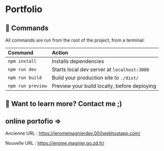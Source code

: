 # Portfolio

## 🧞 Commands

All commands are run from the root of the project, from a terminal:

| Command                | Action                                           |
| :--------------------- | :----------------------------------------------- |
| `npm install`          | Installs dependencies                            |
| `npm run dev`          | Starts local dev server at `localhost:3000`      |
| `npm run build`        | Build your production site to `./dist/`          |
| `npm run preview`      | Preview your build locally, before deploying     |

## 👀 Want to learn more? Contact me ;)

## online portofio =>

Ancienne URL :
https://jeromemagnierdev.000webhostapp.com/

Nouvelle URL :
https://jerome.magnier.go.zd.fr/
